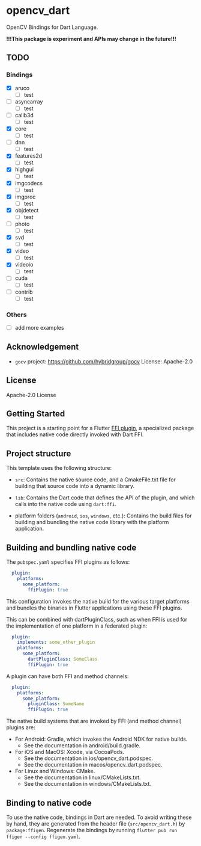 # opencv_dart

OpenCV Bindings for Dart Language.

**!!!This package is experiment and APIs may change in the future!!!**

## TODO

### Bindings

- [x] aruco
  - [ ] test
- [ ] asyncarray
  - [ ] test
- [ ] calib3d
  - [ ] test
- [x] core
  - [ ] test
- [ ] dnn
  - [ ] test
- [x] features2d
  - [ ] test
- [x] highgui
  - [ ] test
- [x] imgcodecs
  - [ ] test
- [x] imgproc
  - [ ] test
- [x] objdetect
  - [ ] test
- [ ] photo
  - [ ] test
- [x] svd
  - [ ] test
- [x] video
  - [ ] test
- [x] videoio
  - [ ] test
- [ ] cuda
  - [ ] test
- [ ] contrib
  - [ ] test

### Others

- [ ] add more examples

## Acknowledgement

- `gocv` project: <https://github.com/hybridgroup/gocv> License: Apache-2.0

## License

Apache-2.0 License

## Getting Started

This project is a starting point for a Flutter
[FFI plugin](https://docs.flutter.dev/development/platform-integration/c-interop),
a specialized package that includes native code directly invoked with Dart FFI.

## Project structure

This template uses the following structure:

* `src`: Contains the native source code, and a CmakeFile.txt file for building
  that source code into a dynamic library.

* `lib`: Contains the Dart code that defines the API of the plugin, and which
  calls into the native code using `dart:ffi`.

* platform folders (`android`, `ios`, `windows`, etc.): Contains the build files
  for building and bundling the native code library with the platform application.

## Building and bundling native code

The `pubspec.yaml` specifies FFI plugins as follows:

```yaml
  plugin:
    platforms:
      some_platform:
        ffiPlugin: true
```

This configuration invokes the native build for the various target platforms
and bundles the binaries in Flutter applications using these FFI plugins.

This can be combined with dartPluginClass, such as when FFI is used for the
implementation of one platform in a federated plugin:

```yaml
  plugin:
    implements: some_other_plugin
    platforms:
      some_platform:
        dartPluginClass: SomeClass
        ffiPlugin: true
```

A plugin can have both FFI and method channels:

```yaml
  plugin:
    platforms:
      some_platform:
        pluginClass: SomeName
        ffiPlugin: true
```

The native build systems that are invoked by FFI (and method channel) plugins are:

* For Android: Gradle, which invokes the Android NDK for native builds.
  * See the documentation in android/build.gradle.
* For iOS and MacOS: Xcode, via CocoaPods.
  * See the documentation in ios/opencv_dart.podspec.
  * See the documentation in macos/opencv_dart.podspec.
* For Linux and Windows: CMake.
  * See the documentation in linux/CMakeLists.txt.
  * See the documentation in windows/CMakeLists.txt.

## Binding to native code

To use the native code, bindings in Dart are needed.
To avoid writing these by hand, they are generated from the header file
(`src/opencv_dart.h`) by `package:ffigen`.
Regenerate the bindings by running `flutter pub run ffigen --config ffigen.yaml`.

